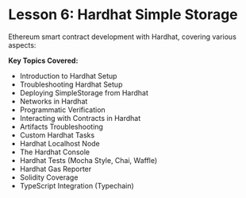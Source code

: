 # Lesson 6: Hardhat Simple Storage

Ethereum smart contract development with Hardhat, covering various aspects:

**Key Topics Covered:**

- Introduction to Hardhat Setup
- Troubleshooting Hardhat Setup
- Deploying SimpleStorage from Hardhat
- Networks in Hardhat
- Programmatic Verification
- Interacting with Contracts in Hardhat
- Artifacts Troubleshooting
- Custom Hardhat Tasks
- Hardhat Localhost Node
- The Hardhat Console
- Hardhat Tests (Mocha Style, Chai, Waffle)
- Hardhat Gas Reporter
- Solidity Coverage
- TypeScript Integration (Typechain)
